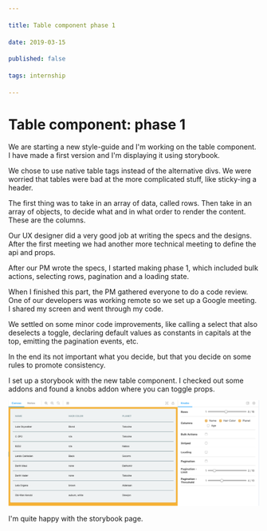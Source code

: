 ```yaml
---

title: Table component phase 1

date: 2019-03-15

published: false

tags: internship

---
```


# Table component: phase 1

We are starting a new style-guide and I'm working on the table component. I have made a first version and I'm displaying it using storybook.

We chose to use native table tags instead of the alternative divs. We were worried that tables were bad at the more complicated stuff, like sticky-ing a header.

The first thing was to take in an array of data, called rows. Then take in an array of objects, to decide what and in what order to render the content. These are the columns.

Our UX designer did a very good job at writing the specs and the designs. After the first meeting we had another more technical meeting to define the api and props.

After our PM wrote the specs, I started making phase 1, which included bulk actions, selecting rows, pagination and a loading state.

When I finished this part, the PM gathered everyone to do a code review. One of our developers was working remote so we set up a Google meeting. I shared my screen and went through my code.

We settled on some minor code improvements, like calling a select that also deselects a toggle, declaring default values as constants in capitals at the top, emitting the pagination events, etc.

In the end its not important what you decide, but that you decide on some rules to promote consistency.

I set up a storybook with the new table component. I checked out some addons and found a knobs addon where you can toggle props.

![Table component in Storybook with the knobs addon](./images/15mar/storybook-table.png)

I'm quite happy with the storybook page.
